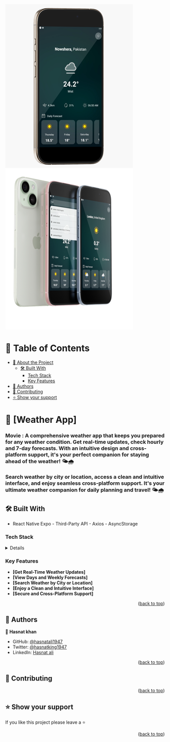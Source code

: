 <img src="./WImg.png" />
<a name="readme-top"></a>

<!-- TABLE OF CONTENTS -->

# 📗 Table of Contents

- [📖 About the Project](#about-project)
  - [🛠 Built With](#built-with)
    - [Tech Stack](#tech-stack)
    - [Key Features](#key-features)
- [👥 Authors](#authors)
- [🤝 Contributing](#contributing)
- [⭐️ Show your support](#support)

<!-- PROJECT DESCRIPTION -->

# 📖 [Weather App] <a name="about-project"></a>

### Movie : A comprehensive weather app that keeps you prepared for any weather condition. Get real-time updates, check hourly and 7-day forecasts. With an intuitive design and cross-platform support, it's your perfect companion for staying ahead of the weather! 🌤️🌧️

### Search weather by city or location, access a clean and intuitive interface, and enjoy seamless cross-platform support. It's your ultimate weather companion for daily planning and travel! 🌤️🌧️

## 🛠 Built With <a name="built-with"></a>

- React Native Expo - Third-Party API - Axios - AsyncStorage

### Tech Stack <a name="tech-stack"></a>

<details>
  <ul>
    <li>React Native Expo</li>
    <li>Third-Party API</li>
    <li>React Navigation</li>
    <li>Axios</li>
    <li>AsyncStorage</li>
  </ul>
</details>

<!-- Features -->

### Key Features <a name="key-features"></a>

- **[Get Real-Time Weather Updates]**
- **[View Days and Weekly Forecasts]**
- **[Search Weather by City or Location]**
- **[Enjoy a Clean and Intuitive Interface]**
- **[Secure and Cross-Platform Support]**

<p align="right">(<a href="#readme-top">back to top</a>)</p>

<!-- AUTHORS -->

## 👥 Authors <a name="authors"></a>

👤 **Hasnat khan**

- GitHub: [@hasnatali1947](https://github.com/hasnatali1947)
- Twitter: [@hasnatking1947](https://twitter.com/hasnatking1947)
- LinkedIn: [Hasnat ali](https://www.linkedin.com/in/hasnattali/)

<p align="right">(<a href="#readme-top">back to top</a>)</p>

<!-- CONTRIBUTING -->

## 🤝 Contributing <a name="contributing"></a>

<p align="right">(<a href="#readme-top">back to top</a>)</p>

<!-- SUPPORT -->

## ⭐️ Show your support <a name="support"></a>

If you like this project please leave a ⭐️

<p align="right">(<a href="#readme-top">back to top</a>)</p>